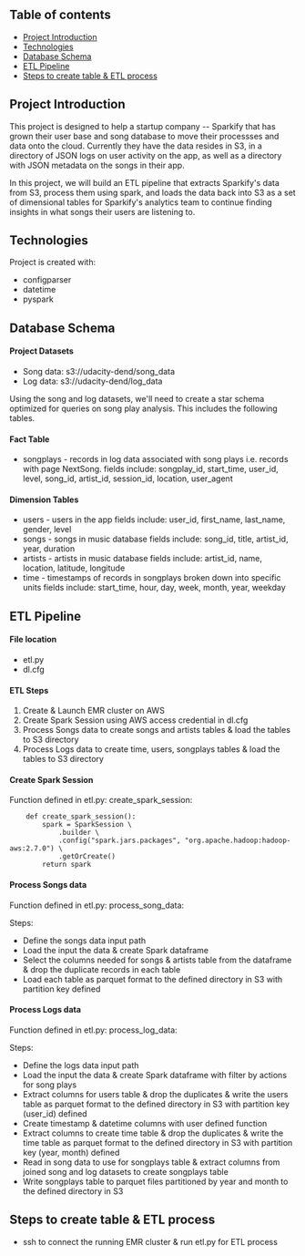 ## Table of contents
* [Project Introduction](#project-intro)
* [Technologies](#technologies)
* [Database Schema](#dbschema)
* [ETL Pipeline](#etl)
* [Steps to create table & ETL process](steps)

## Project Introduction

This project is designed to help a startup company -- Sparkify that has grown their user base and song database to move their processses and data onto the cloud. Currently they have the data resides in S3, in a directory of JSON logs on user activity on the app, as well as a directory with JSON metadata on the songs in their app.

In this project, we will build an ETL pipeline that extracts Sparkify's data from S3, process them using spark, and loads the data back into S3 as a set of dimensional tables for Sparkify's analytics team to continue finding insights in what songs their users are listening to.


	
## Technologies
Project is created with:
* configparser
* datetime
* pyspark

	
## Database Schema

#### Project Datasets
* Song data: s3://udacity-dend/song_data
* Log data: s3://udacity-dend/log_data


Using the song and log datasets, we'll need to create a star schema optimized for queries on song play analysis. This includes the following tables.

#### Fact Table
* songplays - records in log data associated with song plays i.e. records with page NextSong.
   fields include: songplay_id, start_time, user_id, level, song_id, artist_id, session_id, location, user_agent

#### Dimension Tables
* users - users in the app
   fields include: user_id, first_name, last_name, gender, level
* songs - songs in music database
   fields include: song_id, title, artist_id, year, duration
* artists - artists in music database
   fields include: artist_id, name, location, latitude, longitude
* time - timestamps of records in songplays broken down into specific units
   fields include: start_time, hour, day, week, month, year, weekday



## ETL Pipeline

#### File location
* etl.py
* dl.cfg

#### ETL Steps
1. Create & Launch EMR cluster on AWS
2. Create Spark Session using AWS access credential in dl.cfg  
3. Process Songs data to create songs and artists tables & load the tables to S3 directory
4. Process Logs data to create time, users, songplays tables & load the tables to S3 directory

#### Create Spark Session
Function defined in etl.py: create_spark_session:
```
    def create_spark_session():
        spark = SparkSession \
            .builder \
            .config("spark.jars.packages", "org.apache.hadoop:hadoop-aws:2.7.0") \
            .getOrCreate()
        return spark
```
#### Process Songs data
Function defined in etl.py: process_song_data:

Steps:  
- Define the songs data input path  
- Load the input the data & create Spark dataframe  
- Select the columns needed for songs & artists table from the dataframe & drop the duplicate records in each table  
- Load each table as parquet format to the defined directory in S3 with partition key defined  
 

#### Process Logs data
Function defined in etl.py: process_log_data:

Steps:
- Define the logs data input path  
- Load the input the data & create Spark dataframe with filter by actions for song plays  
- Extract columns for users table & drop the duplicates & write the users table as parquet format to the defined directory in S3 with partition key (user_id) defined
- Create timestamp & datetime columns with user defined function
- Extract columns to create time table & drop the duplicates & write the time table as parquet format to the defined directory in S3 with partition key (year, month) defined
- Read in song data to use for songplays table & extract columns from joined song and log datasets to create songplays table 
- Write songplays table to parquet files partitioned by year and month to the defined directory in S3


## Steps to create table & ETL process

* ssh to connect the running EMR cluster & run etl.py for ETL process



